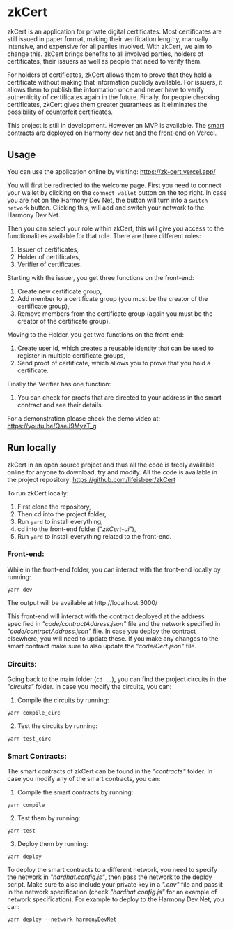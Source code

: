 # zkCert

zkCert is an application for private digital certificates. Most certificates are still issued in paper format, making their verification lengthy, manually intensive, and expensive for all parties involved. With zkCert, we aim to change this. zkCert brings benefits to all involved parties, holders of certificates, their issuers as well as people that need to verify them. 

For holders of certificates, zkCert allows them to prove that they hold a certificate without making that information publicly available. For issuers, it allows them to publish the information once and never have to verify authenticity of certificates again in the future. Finally, for people checking certificates, zkCert gives them greater guarantees as it eliminates the possibility of counterfeit certificates.

This project is still in development. However an MVP is available. The [smart contracts](https://explorer.ps.hmny.io/address/0x38aa3cac3cf2729928cd8c9e247863247b3e3754) are deployed on Harmony dev net and the [front-end](https://zk-cert.vercel.app/) on Vercel.

## Usage

You can use the application online by visiting: https://zk-cert.vercel.app/

You will first be redirected to the welcome page. First you need to connect your wallet by clicking on the `connect wallet` button on the top right. In case you are not on the Harmony Dev Net, the button will turn into a `switch network` button. Clicking this, will add and switch your network to the Harmony Dev Net.

Then you can select your role within zkCert, this will give you access to the functionalities available for that role. There are three different roles: 
1) Issuer of certificates, 
2) Holder of certificates, 
3) Verifier of certificates.

Starting with the issuer, you get three functions on the front-end: 
1) Create new certificate group, 
2) Add member to a certificate group (you must be the creator of the certificate group),
3) Remove members from the certificate group (again you must be the creator of the certificate group).

Moving to the Holder, you get two functions on the front-end:
1) Create user id, which creates a reusable identity that can be used to register in multiple certificate groups,
2) Send proof of certificate, which allows you to prove that you hold a certificate.

Finally the Verifier has one function:
1) You can check for proofs that are directed to your address in the smart contract and see their details.

For a demonstration please check the demo video at: https://youtu.be/QaeJ9MyzT_g

## Run locally

zkCert in an open source project and thus all the code is freely available online for anyone to download, try and modify. All the code is available in the project repository: https://github.com/lifeisbeer/zkCert

To run zkCert locally:
1) First clone the repository,
2) Then cd into the project folder,
3) Run `yard` to install everything,
4) cd into the front-end folder (*"zkCert-ui"*),
5) Run `yard` to install everything related to the front-end.

### Front-end:
While in the front-end folder, you can interact with the front-end locally by running:
```
yarn dev
```
The output will be available at http://localhost:3000/

This front-end will interact with the contract deployed at the address specified in *"code/contractAddress.json"* file and the network specified in *"code/contractAddress.json"* file. In case you deploy the contract elsewhere, you will need to update these. If you make any changes to the smart contract make sure to also update the *"code/Cert.json"* file. 

### Circuits:
Going back to the main folder (`cd ..`), you can find the project circuits in the *"circuits"* folder. In case you modify the circuits, you can:
1) Compile the circuits by running:
```
yarn compile_circ
```
2) Test the circuits by running:
```
yarn test_circ
```

### Smart Contracts:
The smart contracts of zkCert can be found in the *"contracts"* folder. In case you modify any of the smart contracts, you can:
1) Compile the smart contracts by running:
```
yarn compile
```
2) Test them by running:
```
yarn test
```
3) Deploy them by running:
```
yarn deploy
```
To deploy the smart contracts to a different network, you need to specify the network in *"hardhat.config.js"*, then pass the network to the deploy script. Make sure to also include your private key in a *".env"* file and pass it in the network specification (check *"hardhat.config.js"* for an example of network specification). For example to deploy to the Harmony Dev Net, you can:
```
yarn deploy --network harmonyDevNet
```
 
